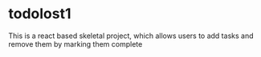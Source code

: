 # todolost1
This is a react based skeletal project, which allows users to add tasks and remove them by marking them complete
